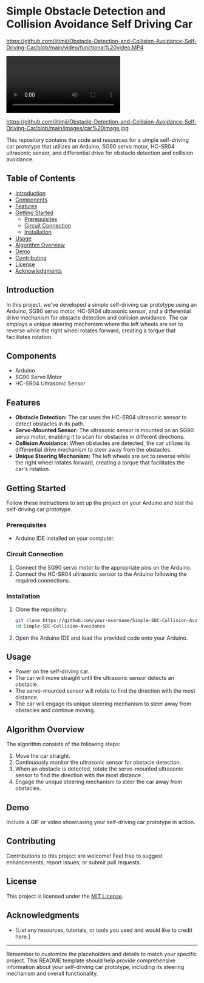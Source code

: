 # Simple Obstacle Detection and Collision Avoidance Self Driving Car

https://github.com/iitimii/Obstacle-Detection-and-Collision-Avoidance-Self-Driving-Car/blob/main/video/functional%20video.MP4

![Demo Video](./video/functional%20%video.MP4) 

https://github.com/iitimii/Obstacle-Detection-and-Collision-Avoidance-Self-Driving-Car/blob/main/images/car%20image.jpg

This repository contains the code and resources for a simple self-driving car prototype that utilizes an Arduino, SG90 servo motor, HC-SR04 ultrasonic sensor, and differential drive for obstacle detection and collision avoidance.

## Table of Contents
- [Introduction](#introduction)
- [Components](#components)
- [Features](#features)
- [Getting Started](#getting-started)
  - [Prerequisites](#prerequisites)
  - [Circuit Connection](#circuit-connection)
  - [Installation](#installation)
- [Usage](#usage)
- [Algorithm Overview](#algorithm-overview)
- [Demo](#demo)
- [Contributing](#contributing)
- [License](#license)
- [Acknowledgments](#acknowledgments)

## Introduction
In this project, we've developed a simple self-driving car prototype using an Arduino, SG90 servo motor, HC-SR04 ultrasonic sensor, and a differential drive mechanism for obstacle detection and collision avoidance. The car employs a unique steering mechanism where the left wheels are set to reverse while the right wheel rotates forward, creating a torque that facilitates rotation.

## Components
- Arduino
- SG90 Servo Motor
- HC-SR04 Ultrasonic Sensor

## Features
- **Obstacle Detection:** The car uses the HC-SR04 ultrasonic sensor to detect obstacles in its path.
- **Servo-Mounted Sensor:** The ultrasonic sensor is mounted on an SG90 servo motor, enabling it to scan for obstacles in different directions.
- **Collision Avoidance:** When obstacles are detected, the car utilizes its differential drive mechanism to steer away from the obstacles.
- **Unique Steering Mechanism:** The left wheels are set to reverse while the right wheel rotates forward, creating a torque that facilitates the car's rotation.

## Getting Started
Follow these instructions to set up the project on your Arduino and test the self-driving car prototype.

### Prerequisites
- Arduino IDE installed on your computer.

### Circuit Connection
1. Connect the SG90 servo motor to the appropriate pins on the Arduino.
2. Connect the HC-SR04 ultrasonic sensor to the Arduino following the required connections.

### Installation
1. Clone the repository:
   ```sh
   git clone https://github.com/your-username/Simple-SDC-Collision-Avoidance.git
   cd Simple-SDC-Collision-Avoidance
   ```
2. Open the Arduino IDE and load the provided code onto your Arduino.

## Usage
- Power on the self-driving car.
- The car will move straight until the ultrasonic sensor detects an obstacle.
- The servo-mounted sensor will rotate to find the direction with the most distance.
- The car will engage its unique steering mechanism to steer away from obstacles and continue moving.

## Algorithm Overview
The algorithm consists of the following steps:
1. Move the car straight.
2. Continuously monitor the ultrasonic sensor for obstacle detection.
3. When an obstacle is detected, rotate the servo-mounted ultrasonic sensor to find the direction with the most distance.
4. Engage the unique steering mechanism to steer the car away from obstacles.

## Demo
Include a GIF or video showcasing your self-driving car prototype in action.

## Contributing
Contributions to this project are welcome! Feel free to suggest enhancements, report issues, or submit pull requests.

## License
This project is licensed under the [MIT License](LICENSE).

## Acknowledgments
- [List any resources, tutorials, or tools you used and would like to credit here.]

---

Remember to customize the placeholders and details to match your specific project. This README template should help provide comprehensive information about your self-driving car prototype, including its steering mechanism and overall functionality.
